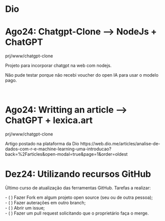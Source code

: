 # Dio
<h1>Ago24: Chatgpt-Clone --> NodeJs + ChatGPT</h1>
<p>prj/www/chatgpt-clone</p>
<p>Projeto para incorporar chatgpt na web com nodejs.</p>
<p>Não pude testar porque não recebi voucher do open IA para usar o modelo pago.</p>
<br>
<h1>Ago24: Writting an article --> ChatGPT + lexica.art</h1>
<p>prj/www/chatgpt-clone</p>
<p>Artigo postado na plataforma da Dio  https://web.dio.me/articles/analise-de-dados-com-r-e-machine-learning-uma-introducao?back=%2Farticles&open-modal=true&page=1&order=oldest </p>

<h1>Dez24: Utilizando recursos GitHub</h1>
<p>Ùltimo curso de atualização das ferramentas GitHub. Tarefas a realizar: </p>
- ( ) Fazer Fork em algum projeto open source (seu ou de outra pessoa); <br>
- ( ) Fazer auterações em outro branch; <br>
- ( ) Abrir um issue; <br>
- ( ) Fazer um pull request solicitando que o proprietário faça o merge.